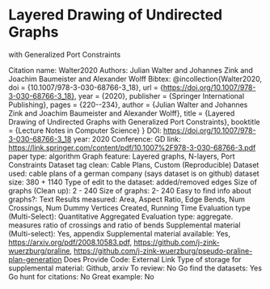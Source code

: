 # Layered Drawing of Undirected Graphs
with Generalized Port Constraints

Citation name: Walter2020
Authors: Julian Walter and Johannes Zink and Joachim Baumeister and Alexander Wolff
Bibtex: @incollection{Walter2020,
doi = {10.1007/978-3-030-68766-3_18},
url = {https://doi.org/10.1007/978-3-030-68766-3_18},
year = {2020},
publisher = {Springer International Publishing},
pages = {220--234},
author = {Julian Walter and Johannes Zink and Joachim Baumeister and Alexander Wolff},
title = {Layered Drawing of Undirected Graphs with Generalized Port Constraints},
booktitle = {Lecture Notes in Computer Science}
}
DOI: https://doi.org/10.1007/978-3-030-68766-3_18
year: 2020
Conference: GD
link: https://link.springer.com/content/pdf/10.1007%2F978-3-030-68766-3.pdf
paper type: algorithm
Graph feature: Layered graphs, N-layers, Port Constraints
Dataset tag clean: Cable Plans, Custom (Reproducible)
Dataset used: cable plans of a german company (says dataset is on github)
dataset size: 380 + 1140
Type of edit to the dataset: added/removed edges
Size of graphs (Clean up): 2 - 240
Size of graphs: 2- 240
Easy to find info about graphs?: Text
Results measured: Area, Aspect Ratio, Edge Bends, Num Crossings, Num Dummy Vertices Created, Running Time
Evaluation type (Multi-Select): Quantitative Aggregated
Evaluation type: aggregate. measures ratio of crossings and ratio of bends
Supplemental material (Multi-select): Yes, appendix
Supplemental material available: Yes, https://arxiv.org/pdf/2008.10583.pdf, https://github.com/j-zink-wuerzburg/praline, https://github.com/j-zink-wuerzburg/pseudo-praline-plan-generation
Does Provide Code: External Link
Type of storage for supplemental material: Github, arxiv
To review: No
Go find the datasets: Yes
Go hunt for citations: No
Great example: No
